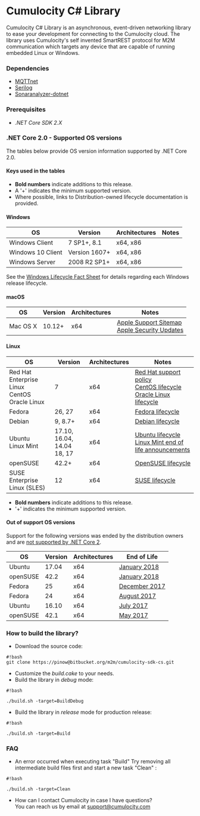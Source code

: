 # Cumulocity C# Library #

Cumulocity C# Library is an asynchronous, event-driven networking library to ease your development for connecting to the Cumulocity cloud. The library uses Cumulocity's self invented SmartREST protocol for M2M communication which targets any device that are capable of running embedded Linux or Windows.
### Dependencies ### 
* [MQTTnet](https://github.com/chkr1011/MQTTnet/blob/master/LICENSE)
* [Serilog](https://github.com/serilog/serilog/blob/dev/LICENSE)
* [Sonaranalyzer-dotnet](https://github.com/SonarSource/sonaranalyzer-dotnet/blob/master/LICENSE)

### Prerequisites ###

* *.NET Core SDK 2.X*

### .NET Core 2.0 - Supported OS versions

The tables below provide OS version information supported by .NET Core 2.0.

#### Keys used in the tables

* **Bold numbers** indicate additions to this release.
* A '+' indicates the minimum supported version.
* Where possible, links to Distribution-owned lifecycle documentation is provided.

#### Windows

OS                            | Version                       | Architectures  | Notes
------------------------------|-------------------------------|----------------|-----
Windows Client                | 7 SP1+, 8.1                  | x64, x86       |
Windows 10 Client             | Version 1607+                 | x64, x86       |
Windows Server                | 2008 R2 SP1+                  | x64, x86       |

See the [Windows Lifecycle Fact Sheet](https://support.microsoft.com/en-us/help/13853/windows-lifecycle-fact-sheet) for details regarding each Windows release lifecycle.

#### macOS

OS                            | Version                       | Architectures  | Notes
------------------------------|-------------------------------|----------------|-----
Mac OS X                      | 10.12+                        | x64            | [Apple Support Sitemap](https://support.apple.com/sitemap) <br> [Apple Security Updates](https://support.apple.com/en-us/HT201222)

#### Linux

OS                            | Version                       | Architectures  | Notes
------------------------------|-------------------------------|----------------|-----
Red Hat Enterprise Linux <br> CentOS <br> Oracle Linux | 7    | x64            | [Red Hat support policy](https://access.redhat.com/support/policy/updates/errata/) <br> [CentOS lifecycle](https://wiki.centos.org/FAQ/General#head-fe8a0be91ee3e7dea812e8694491e1dde5b75e6d) <br> [Oracle Linux lifecycle](http://www.oracle.com/us/support/library/elsp-lifetime-069338.pdf)
Fedora                        | 26, 27                        | x64            | [Fedora lifecycle](https://fedoraproject.org/wiki/End_of_life)
Debian                        | 9, 8.7+                       | x64            | [Debian lifecycle](https://wiki.debian.org/DebianReleases)
Ubuntu <br> Linux Mint        | 17.10, 16.04, 14.04 <br> 18, 17  | x64         | [Ubuntu lifecycle](https://wiki.ubuntu.com/Releases) <br> [Linux Mint end of life announcements](https://forums.linuxmint.com/search.php?keywords=%22end+of+life%22&terms=all&author=&sc=1&sf=titleonly&sr=posts&sk=t&sd=d&st=0&ch=300&t=0&submit=Search)
openSUSE                      | 42.2+                         | x64            | [OpenSUSE lifecycle](https://en.opensuse.org/Lifetime)
SUSE Enterprise Linux (SLES)  | 12                            | x64            | [SUSE lifecycle](https://www.suse.com/lifecycle/)

* **Bold numbers** indicate additions to this release.
* '+' indicates the minimum supported version.

#### Out of support OS versions

Support for the following versions was ended by the distribution owners and are [not supported by .NET Core 2](https://github.com/dotnet/core/blob/master/os-lifecycle-policy.md).

OS                            | Version                       | Architectures  | End of Life
------------------------------|-------------------------------|----------------|-----
Ubuntu                        | 17.04                         | x64            | [January 2018](https://lists.ubuntu.com/archives/ubuntu-announce/2018-January.txt)
openSUSE                      | 42.2                          | x64            | [January 2018](https://lists.opensuse.org/opensuse-security-announce/2017-11/msg00066.html)
Fedora                        | 25                            | x64            | [December 2017](https://fedoramagazine.org/fedora-25-end-life/)
Fedora                        | 24                            | x64            | [August 2017](https://fedoramagazine.org/fedora-24-eol/)
Ubuntu                        | 16.10                         | x64            | [July 2017](https://lists.ubuntu.com/archives/ubuntu-announce/2017-July/000223.html)
openSUSE                      | 42.1                          | x64            | [May 2017](https://lists.opensuse.org/opensuse-security-announce/2017-05/msg00053.html)

### How to build the library? ###

* Download the source code:

```
#!bash
git clone https://pinow@bitbucket.org/m2m/cumulocity-sdk-cs.git
```

* Customize the *build.cake* to your needs.
* Build the library in *debug* mode:

```
#!bash

./build.sh -target=BuildDebug
```

* Build the library in *release* mode for production release:

```
#!bash

./build.sh -target=Build

```


### FAQ ###
* An error occurred when executing task "Build" 
  Try removing all intermediate build files first and start a new task "Clean" :

```
#!bash

./build.sh -target=Clean
```

* How can I contact Cumulocity in case I have questions?  
  You can reach us by email at support@cumulocity.com
